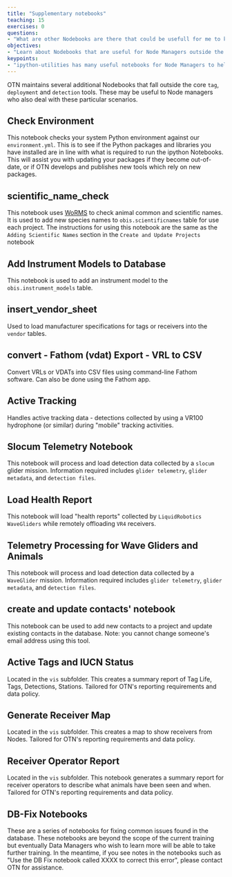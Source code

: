 ```yaml
---
title: "Supplementary notebooks"
teaching: 15
exercises: 0
questions:
- "What are other Nodebooks are there that could be usefull for me to know as a Node Manager?"
objectives:
- "Learn about Nodebooks that are useful for Node Managers outside the core data loading notebooks"
keypoints:
- "ipython-utilities has many useful notebooks for Node Managers to help them"
---
```


OTN maintains several additional Nodebooks that fall outside the core `tag`, `deployment` and `detection` tools. These may be useful to Node managers who also deal with these particular scenarios.

## Check Environment 

This notebook checks your system Python environment against our `environment.yml`. This is to see if the Python packages and libraries you have installed are in line with what is required to run the ipython Notebooks. This will assist you with updating your packages if they become out-of-date, or if OTN develops and publishes new tools which rely on new packages.
 
## scientific_name_check

This notebook uses [WoRMS](https://www.marinespecies.org/index.php) to check animal common and scientific names. It is used to add new species names to `obis.scientificnames` table for use each project. The instructions for using this notebook are the same as the `Adding Scientific Names` section in the `Create and Update Projects` notebook
 
## Add Instrument Models to Database  

This notebook is used to add an instrument model to the `obis.instrument_models` table.

## insert_vendor_sheet
 
Used to load manufacturer specifications for tags or receivers into the `vendor` tables.  
 
## convert - Fathom (vdat) Export - VRL to CSV
 
Convert VRLs or VDATs into CSV files using command-line Fathom software. Can also be done using the Fathom app.  
 
## Active Tracking
 
Handles active tracking data - detections collected by using a VR100 hydrophone (or similar) during "mobile" tracking activities. 

## Slocum Telemetry Notebook 

This notebook will process and load detection data collected by a `slocum` glider mission. Information required includes `glider telemetry`, `glider metadata`, and `detection files`.
 
## Load Health Report 

This notebook will load "health reports" collected by `LiquidRobotics WaveGliders` while remotely offloading `VR4` receivers.
  
## Telemetry Processing for Wave Gliders and Animals 

This notebook will process and load detection data collected by a `WaveGlider` mission. Information required includes `glider telemetry`, `glider metadata`, and `detection files`.

## create and update contacts' notebook

This notebook can be used to add new contacts to a project and update existing contacts in the database. Note: you cannot change someone's email address using this tool.

## Active Tags and IUCN Status

Located in the `vis` subfolder. This creates a summary report of Tag Life, Tags, Detections, Stations. Tailored for OTN's reporting requirements and data policy.

## Generate Receiver Map

Located in the `vis` subfolder. This creates a map to show receivers from Nodes. Tailored for OTN's reporting requirements and data policy.

##  Receiver Operator Report

Located in the `vis` subfolder. This notebook generates a summary report for receiver operators to describe what animals have been seen and when. Tailored for OTN's reporting requirements and data policy.

## DB-Fix Notebooks

These are a series of notebooks for fixing common issues found in the database. These notebooks are beyond the scope of the current training but eventually Data Managers who wish to learn more will be able to take further training. In the meantime, if you see notes in the notebooks such as "Use the DB Fix notebook called XXXX to correct this error", please contact OTN for assistance.
